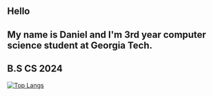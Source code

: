 ## Hello
## My name is Daniel and I'm 3rd year computer science student at Georgia Tech. 
## B.S CS 2024
[![Top Langs](https://github-readme-stats.vercel.app/api/top-langs/?username=danlee2002)](https://github.com/anuraghazra/github-readme-stats)

